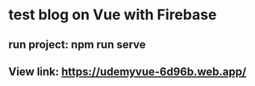 # test blog on Vue with Firebase

## run project: npm run serve

## View link: https://udemyvue-6d96b.web.app/
